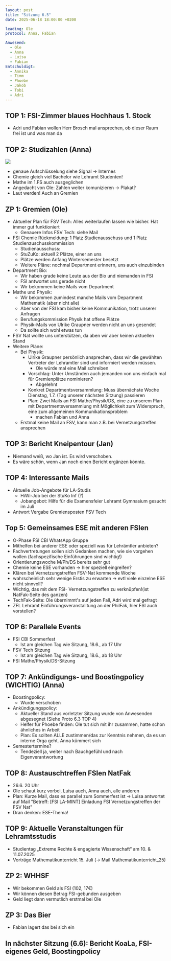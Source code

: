 ```yaml
---
layout: post
title: "Sitzung 6.5"
date: 2025-06-18 18:00:00 +0200

leading: Ole
protocol: Anna, Fabian

Anwesend:
  - Ole
  - Anna
  - Luisa
  - Fabian
Entschuldigt:
  - Annika
  - Timm
  - Phoebe
  - Jakob
  - Tobi
  - Adri
---
```


## TOP 1: FSI-Zimmer blaues Hochhaus 1. Stock

- Adri und Fabian wollen Herr Brosch mal ansprechen, ob dieser Raum frei ist und was man da 

## TOP 2: Studizahlen (Anna)
![](https://notes.stuve.fau.de/uploads/b351d80c-bccf-4e13-bace-249c9c45d61d.png)

- genaue Aufschlüsselung siehe Signal -> Internes
- Chemie gleich viel Bachelor wie Lehramt Studenten!
- Mathe im 1.FS auch ausgeglichen
- Angedacht von Ole: Zahlen weiter komunizieren -> Plakat?
- Laut werden! Auch an Gremien

## ZP 1: Gremien (Ole)

- Aktueller Plan für FSV Tech: Alles weiterlaufen lassen wie bisher. Hat immer gut funktioniert
    - Genauere Infos FSV Tech: siehe Mail
- FSI Chemie Rückmeldung: 1 Platz Studienausschuss und 1 Platz Studienzuschusskommission
    - Studienausschuss: 
    - StuZuKo: aktuell 2 Plätze, einer an uns
    - Plätze werden Anfang Wintersemester besetzt
    - Weitere Pläne: nochmal Department erinnern, uns auch einzubinden
- Department Bio:
    - Wir haben grade keine Leute aus der Bio und niemanden in FSI
    - FSI antwortet uns gerade nicht
    - Wir bekommen keine Mails vom Department
- Mathe und Physik:
    - Wir bekommen zumindest manche Mails vom Department Mathematik (aber nicht alle)
    - Aber von der FSI kam bisher keine Kommunikation, trotz unserer Anfragen
    - Berufungskommission Physik hat offene Plätze
    - Physik-Mails von Ulrike Graupner werden nicht an uns gesendet
    - Da sollte sich wohl etwas tun
- FSV Nat wollte uns unterstützen, da aben wir aber keinen aktuellen Stand
- Weitere Pläne:
    - Bei Physik:
        - Ulrike Graupner persönlich ansprechen, dass wir die gewählten Vertreter der Lehramtler sind und informiert werden müssen.
            - Ole würde mal eine Mail schreiben 
        - Vorschlag: Unter Umständen auch jemanden von uns einfach mal für Gremienplätze nominieren?
            - Abgelehnt
        - Konkret Departmentsversammlung: Muss übernächste Woche Dienstag, 1.7. (Tag unserer nächsten Sitzung) passieren
        - Plan: Zwei Mails an FSI Mathe/Physik/DS, eine zu unserem Plan mit Departmentsversammlung mit Möglichkeit zum Widerspruch, eine zum allgemeinen Kommunikationsproblem
            - machen Fabian und Anna
    - Erstmal keine Mail an FSV, kann man z.B. bei Vernetzungstreffen ansprechen


## TOP 3: Bericht Kneipentour (Jan)

- Niemand weiß, wo Jan ist. Es wird verschoben.
- Es wäre schön, wenn Jan noch einen Bericht ergänzen könnte.

## TOP 4: Interessante Mails

- Aktuelle Job-Angebote für LA-Studis
    - HiWi-Job bei der StuKo Inf (?)
    - Jobangebot: Hilfe für die Examensfeier Lehramt Gymnasium gesucht im Juli
- Antwort Vergabe Gremiensposten FSV Tech

## Top 5: Gemeinsames ESE mit anderen FSIen
- O-Phase FSI CBI WhatsApp Gruppe
- Mithelfen bei anderer ESE oder speziell was für Lehrämtler anbieten?
- Fachvertretungen sollen sich Gedanken machen, wie sie vorgehen wollen (fachspezifische Einführungen sind wichtig!)
- Orientierungswoche M/Ph/DS bereits sehr gut
- Chemie keine ESE vorhanden -> hier speziell eingreifen?
- Klären bei Vernetzungstreffen FSV-Nat kommende Woche
- wahrscheinlich sehr wenige Erstis zu erwarten -> evtl viele einzelne ESE nicht sinnvoll?
- Wichtig, das mit dem FSI- Vernetzungstreffen zu verknüpfen!(ist NatFak-Seite des ganzen)
- TechFak-Seite: Ole übernimmt's auf jeden Fall, Adri wird mal gefragt
- ZFL Lehramt Einführungsveranstalltung an der PhilFak, hier FSI auch vorstellen?

## TOP 6: Parallele Events
- FSI CBI Sommerfest
    - Ist am gleichen Tag wie Sitzung, 18.6., ab 17 Uhr
- FSV Tech Sitzung
    - Ist am gleichen Tag wie Sitzung, 18.6., ab 18 Uhr
- FSI Mathe/Physik/DS-Sitzung

## TOP 7: Ankündigungs- und Boostingpolicy (WICHTIG) (Anna)
- Boostingpolicy:
    - Wurde verschoben
- Ankündigungspolicy:
    - Aktueller Stand aus vorletzter Sitzung wurde von Anwesenden abgesegnet (Siehe Proto 6.3 TOP 4)
    - Helfer für Phoebe finden:  Ole tut sich mit ihr zusammen, hatte schon ähnliches in Arbeit
    - Plan: Es sollten ALLE zustimmen/das zur Kenntnis nehmen, da es um interne Orga geht. Anna kümmert sich
- Semestertermine?
    - Tendeziell ja, weiter nach Bauchgefühl und nach Eigenverantwortung

## TOP 8: Austauschtreffen FSIen NatFak 
- 26.6. 20 Uhr
- Ole schaut kurz vorbei, Luisa auch, Anna auch, alle anderen 
- Plan: Kurze Mail, dass es parallel zum Sommerfest ist -> Luisa antwortet auf Mail "Betreff: \[FSI LA-MINT\] Einladung FSI Vernetzungstreffen der FSV Nat"
- Dran denken: ESE-Thema!

## TOP 9: Aktuelle Veranstaltungen für Lehramtsstudis
- Studientag „Extreme Rechte & engagierte Wissenschaft“ am 10. & 11.07.2025
- Vorträge Mathematikunterricht 15. Juli (-> Mail Mathematikunterricht_25)

## ZP 2: WHHSF
- Wir bekommen Geld als FSI (102, 17€)
- Wir können diesen Betrag FSI-gebunden ausgeben
- Geld liegt dann vermutlich erstmal bei Ole

## ZP 3: Das Bier
- Fabian lagert das bei sich ein

## In nächster Sitzung (6.6): Bericht KoaLa, FSI-eigenes Geld, Boostingpolicy


